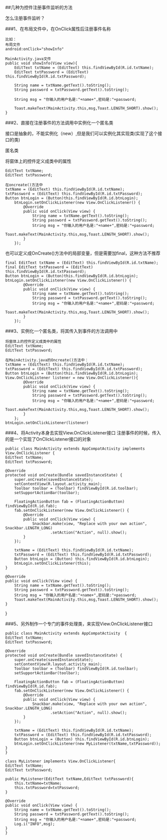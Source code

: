 ##几种为控件注册事件监听的方法

怎么注册事件监听？

###1、在布局文件中，在OnClick属性后注册事件名称
	
	比如：
	布局文件
	android:onClick="showInfo"
	
	MainActivity.java文件
	public void showInfo(View view){
        EditText txtName = (EditText) this.findViewById(R.id.txtName);
        EditText txtPassword = (EditText) this.findViewById(R.id.txtPassword);

        String name = txtName.getText().toString();
        String password = txtPassword.getText().toString();

        String msg = "你输入的用户名是:"+name+",密码是:"+password;

        Toast.makeText(MainActivity.this,msg,Toast.LENGTH_SHORT).show();
    }

###2、直接在注册事件的方法调用中实例化一个匿名类

接口是抽象的，不能实例化（new）,但是我们可以实例化其实现类(实现了这个接口的类)

匿名类

将窗体上的控件定义成类中的属性
	
	EditText txtName;
    EditText txtPassword;
    
    在oncreate()方法中
	txtName = (EditText) this.findViewById(R.id.txtName);
    txtPassword = (EditText) this.findViewById(R.id.txtPassword);
    Button btnLogin = (Button)this.findViewById(R.id.btnLogin);
        btnLogin.setOnClickListener(new View.OnClickListener() {
            @Override
            public void onClick(View view) {
                String name = txtName.getText().toString();
                String password = txtPassword.getText().toString();
                String msg = "你输入的用户名是:"+name+",密码是:"+password;
                Toast.makeText(MainActivity.this,msg,Toast.LENGTH_SHORT).show();
            }
        });

也可以定义成OnCreate()方法中的局部变量，但是需要加final，这种方法不推荐

	final EditText txtName = (EditText) this.findViewById(R.id.txtName);
    final EditText txtPassword = (EditText) this.findViewById(R.id.txtPassword);
    Button btnLogin = (Button)this.findViewById(R.id.btnLogin);
    btnLogin.setOnClickListener(new View.OnClickListener() {
            @Override
            public void onClick(View view) {
                String name = txtName.getText().toString();
                String password = txtPassword.getText().toString();
                String msg = "你输入的用户名是:"+name+",密码是:"+password;
                Toast.makeText(MainActivity.this,msg,Toast.LENGTH_SHORT).show();
            }
        });
	

###3、实例化一个匿名类，将其传入到事件的方法调用中

	将窗体上的控件定义成类中的属性
	EditText txtName;
    EditText txtPassword;
    
    在MainActivity.java的Oncreate()方法中：
    txtName = (EditText) this.findViewById(R.id.txtName);
    txtPassword = (EditText) this.findViewById(R.id.txtPassword);
    Button btnLogin = (Button)this.findViewById(R.id.btnLogin);
    View.OnClickListener listener = new View.OnClickListener(){
            @Override
            public void onClick(View view) {
                String name = txtName.getText().toString();
                String password = txtPassword.getText().toString();
                String msg = "你输入的用户名是:"+name+",密码是:"+password;
                Toast.makeText(MainActivity.this,msg,Toast.LENGTH_SHORT).show();
            }
        };
    btnLogin.setOnClickListener(listener)


###4、将Activity本身去实现View.OnClickListener接口
注册事件的时候，传入的是一个实现了OnClickListener接口的对象

	public class MainActivity extends AppCompatActivity implements View.OnClickListener {
    EditText txtName;
    EditText txtPassword;

    @Override
    protected void onCreate(Bundle savedInstanceState) {
        super.onCreate(savedInstanceState);
        setContentView(R.layout.activity_main);
        Toolbar toolbar = (Toolbar) findViewById(R.id.toolbar);
        setSupportActionBar(toolbar);

        FloatingActionButton fab = (FloatingActionButton) findViewById(R.id.fab);
        fab.setOnClickListener(new View.OnClickListener() {
            @Override
            public void onClick(View view) {
                Snackbar.make(view, "Replace with your own action", Snackbar.LENGTH_LONG)
                        .setAction("Action", null).show();
            }
        });

        txtName = (EditText) this.findViewById(R.id.txtName);
        txtPassword = (EditText) this.findViewById(R.id.txtPassword);
        Button btnLogin = (Button) this.findViewById(R.id.btnLogin);
        btnLogin.setOnClickListener(this);
    }

    @Override
    public void onClick(View view) {
        String name = txtName.getText().toString();
        String password = txtPassword.getText().toString();
        String msg = "你输入的用户名是:"+name+",密码是:"+password;
        Toast.makeText(MainActivity.this,msg,Toast.LENGTH_SHORT).show();
    }
}


###5、另外制作一个专门的事件处理类，来实现View.OnClickListener接口

	public class MainActivity extends AppCompatActivity  {
    EditText txtName;
    EditText txtPassword;

    @Override
    protected void onCreate(Bundle savedInstanceState) {
        super.onCreate(savedInstanceState);
        setContentView(R.layout.activity_main);
        Toolbar toolbar = (Toolbar) findViewById(R.id.toolbar);
        setSupportActionBar(toolbar);

        FloatingActionButton fab = (FloatingActionButton) findViewById(R.id.fab);
        fab.setOnClickListener(new View.OnClickListener() {
            @Override
            public void onClick(View view) {
                Snackbar.make(view, "Replace with your own action", Snackbar.LENGTH_LONG)
                        .setAction("Action", null).show();
            }
        });

        txtName = (EditText) this.findViewById(R.id.txtName);
        txtPassword = (EditText) this.findViewById(R.id.txtPassword);
        Button btnLogin = (Button) this.findViewById(R.id.btnLogin);
        btnLogin.setOnClickListener(new MyListener(txtName,txtPassword));
    }
    }

	class MyListener implements View.OnClickListener{
    EditText txtName;
    EditText txtPassword;

    public MyListener(EditText txtName,EditText txtPassword){
        this.txtName=txtName;
        this.txtPassword=txtPassword;
    }

    @Override
    public void onClick(View view) {
        String name = txtName.getText().toString();
        String password = txtPassword.getText().toString();
        String msg = "你输入的用户名是:"+name+",密码是:"+password;
        Log.i("INFO",msg);
    }
  	}

